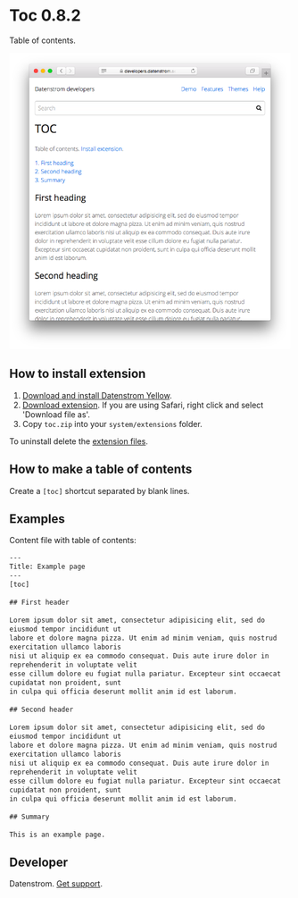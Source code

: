 Toc 0.8.2
=========
Table of contents.

<p align="center"><img src="toc-screenshot.png?raw=true" alt="Screenshot"></p>

## How to install extension

1. [Download and install Datenstrom Yellow](https://github.com/datenstrom/yellow/).
2. [Download extension](https://github.com/datenstrom/yellow-extensions/raw/master/zip/toc.zip). If you are using Safari, right click and select 'Download file as'.
3. Copy `toc.zip` into your `system/extensions` folder.

To uninstall delete the [extension files](extension.ini).

## How to make a table of contents

Create a `[toc]` shortcut separated by blank lines.  

## Examples

Content file with table of contents:

    ---
    Title: Example page
    ---
    [toc]
    
    ## First header
    
    Lorem ipsum dolor sit amet, consectetur adipisicing elit, sed do eiusmod tempor incididunt ut 
    labore et dolore magna pizza. Ut enim ad minim veniam, quis nostrud exercitation ullamco laboris 
    nisi ut aliquip ex ea commodo consequat. Duis aute irure dolor in reprehenderit in voluptate velit 
    esse cillum dolore eu fugiat nulla pariatur. Excepteur sint occaecat cupidatat non proident, sunt 
    in culpa qui officia deserunt mollit anim id est laborum.
    
    ## Second header
    
    Lorem ipsum dolor sit amet, consectetur adipisicing elit, sed do eiusmod tempor incididunt ut 
    labore et dolore magna pizza. Ut enim ad minim veniam, quis nostrud exercitation ullamco laboris 
    nisi ut aliquip ex ea commodo consequat. Duis aute irure dolor in reprehenderit in voluptate velit 
    esse cillum dolore eu fugiat nulla pariatur. Excepteur sint occaecat cupidatat non proident, sunt 
    in culpa qui officia deserunt mollit anim id est laborum.
    
    ## Summary
    
    This is an example page.

## Developer

Datenstrom. [Get support](https://extensions.datenstrom.se/help/).
